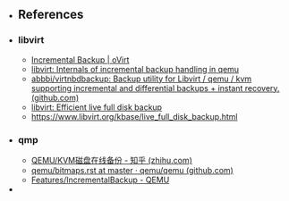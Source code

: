 - ## References
- ### libvirt
	- [Incremental Backup | oVirt](https://www.ovirt.org/develop/incremental-backup-guide/incremental-backup-guide.html#high-level-design)
	- [libvirt: Internals of incremental backup handling in qemu](https://libvirt.org/kbase/internals/incremental-backup.html)
	- [abbbi/virtnbdbackup: Backup utility for Libvirt / qemu / kvm supporting incremental and differential backups + instant recovery. (github.com)](https://github.com/abbbi/virtnbdbackup#local-backups)
	- [libvirt: Efficient live full disk backup](https://www.libvirt.org/kbase/live_full_disk_backup.html#id2)
	- https://www.libvirt.org/kbase/live_full_disk_backup.html
- ### qmp
	- [QEMU/KVM磁盘在线备份 - 知乎 (zhihu.com)](https://zhuanlan.zhihu.com/p/56886705)
	- [qemu/bitmaps.rst at master · qemu/qemu (github.com)](https://github.com/qemu/qemu/blob/master/docs/interop/bitmaps.rst#incremental-backups-push-model)
	- [Features/IncrementalBackup - QEMU](https://wiki.qemu.org/Features/IncrementalBackup#Incremental_Backups)
-
